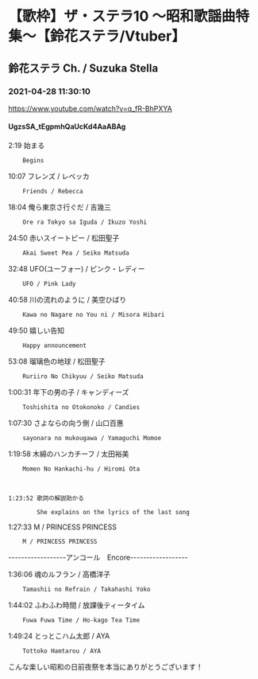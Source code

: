 # 【歌枠】ザ・ステラ10 ～昭和歌謡曲特集～【鈴花ステラ/Vtuber】
## 鈴花ステラ Ch. / Suzuka Stella
### 2021-04-28 11:30:10
https://www.youtube.com/watch?v=q_fR-BhPXYA
#### UgzsSA_tEgpmhQaUcKd4AaABAg
2:19	始まる

		Begins

10:07	フレンズ / レベッカ

		Friends / Rebecca

18:04	俺ら東京さ行ぐだ / 吉幾三

		Ore ra Tokyo sa Iguda / Ikuzo Yoshi

24:50	赤いスイートピー / 松田聖子

		Akai Sweet Pea / Seiko Matsuda

32:48	UFO(ユーフォー) / ピンク・レディー

		UFO / Pink Lady

40:58	川の流れのように / 美空ひばり

		Kawa no Nagare no You ni / Misora Hibari



  49:50	嬉しい告知

		Happy announcement



53:08	瑠璃色の地球 / 松田聖子

		Ruriiro No Chikyuu / Seiko Matsuda

1:00:31	年下の男の子 / キャンディーズ

		Toshishita no Otokonoko / Candies

1:07:30	さよならの向う側 / 山口百惠

		sayonara no mukougawa / Yamaguchi Momoe

1:19:58	木綿のハンカチーフ / 太田裕美

		Momen No Hankachi-hu / Hiromi Ota



	1:23:52 歌詞の解説助かる

			She explains on the lyrics of the last song



1:27:33	M / PRINCESS PRINCESS

		M / PRINCESS PRINCESS



------------------アンコール　Encore------------------



1:36:06	魂のルフラン / 高橋洋子

		Tamashii no Refrain / Takahashi Yoko

1:44:02	ふわふわ時間 / 放課後ティータイム

		Fuwa Fuwa Time / Ho-kago Tea Time

1:49:24	とっとこハム太郎 / AYA

		Tottoko Hamtarou / AYA



こんな楽しい昭和の日前夜祭を本当にありがとうございます！

